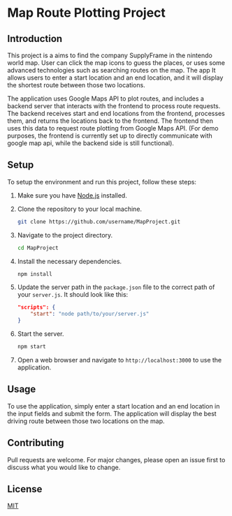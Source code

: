 # Map Route Plotting Project

## Introduction

This project is a aims to find the company SupplyFrame in the nintendo world map. User can click the map icons to guess the places, or uses some advanced technologies such as searching routes on the map. The app It allows users to enter a start location and an end location, and it will display the shortest route between those two locations.

The application uses Google Maps API to plot routes, and includes a backend server that interacts with the frontend to process route requests. The backend receives start and end locations from the frontend, processes them, and returns the locations back to the frontend. The frontend then uses this data to request route plotting from Google Maps API. (For demo purposes, the frontend is currently set up to directly communicate with google map api, while the backend side is still functional).

## Setup

To setup the environment and run this project, follow these steps:

1. Make sure you have [Node.js](https://nodejs.org/en/download/) installed.

2. Clone the repository to your local machine.

    ```bash
    git clone https://github.com/username/MapProject.git
    ```

3. Navigate to the project directory.

    ```bash
    cd MapProject
    ```

4. Install the necessary dependencies.

    ```bash
    npm install
    ```

5. Update the server path in the `package.json` file to the correct path of your `server.js`. It should look like this:

    ```json
    "scripts": {
        "start": "node path/to/your/server.js"
    }
    ```

6. Start the server.

    ```bash
    npm start
    ```

7. Open a web browser and navigate to `http://localhost:3000` to use the application.

## Usage

To use the application, simply enter a start location and an end location in the input fields and submit the form. The application will display the best driving route between those two locations on the map.

## Contributing

Pull requests are welcome. For major changes, please open an issue first to discuss what you would like to change.

## License

[MIT](https://choosealicense.com/licenses/mit/)
